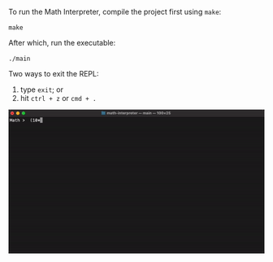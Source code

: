 To run the Math Interpreter, compile the project first using `make`:

```
make
```

After which, run the executable:

```
./main
```

Two ways to exit the REPL:

1. type `exit`; or
2. hit `ctrl + z` or `cmd + .`

![](assets/repl.gif)
